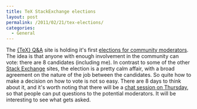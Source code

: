 ```yaml
---
title: TeX StackExchange elections
layout: post
permalink: /2011/02/21/tex-elections/
categories:
  - General
---
```

The [{TeX} Q&A](https://tex.stackexchange.com/) site is holding it's first [elections for community moderators](https://tex.stackexchange.com/election). The idea is that anyone with enough involvement in the community can vote: there are 8 candidates (including me). In contrast to some of the other [Stack Exchange](https://stackexchange.com/) sites, the election is a pretty calm affair, with a broad agreement on the nature of the job between the candidates. So quite how to make a decision on how to vote is not so easy. There are 8 days to think about it, and it's worth noting that there will be a [chat session on Thursday](https://tex.meta.stackexchange.com/questions/986), so that people can put questions to the potential moderators. It will be interesting to see what gets asked.

